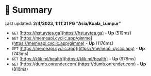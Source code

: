 # 📖 Summary
Last updated: **2/4/2023, 1:11:31 PG "Asia/Kuala_Lumpur"**

- `GET` [https://hst.aytea.ga](https://hst.aytea.ga) - **Up** (519ms)
- `GET` [https://memeapi.cyclic.app/gimme](https://memeapi.cyclic.app/gimme) - **Up** (1176ms)
- `GET` [https://memeapi.cyclic.app](https://memeapi.cyclic.app) - **Up** (743ms)
- `GET` [https://klik.ml/health](https://klik.ml/health) - **Up** (978ms)
- `GET` [https://dumb.onrender.com](https://dumb.onrender.com) - **Up** (810ms)
